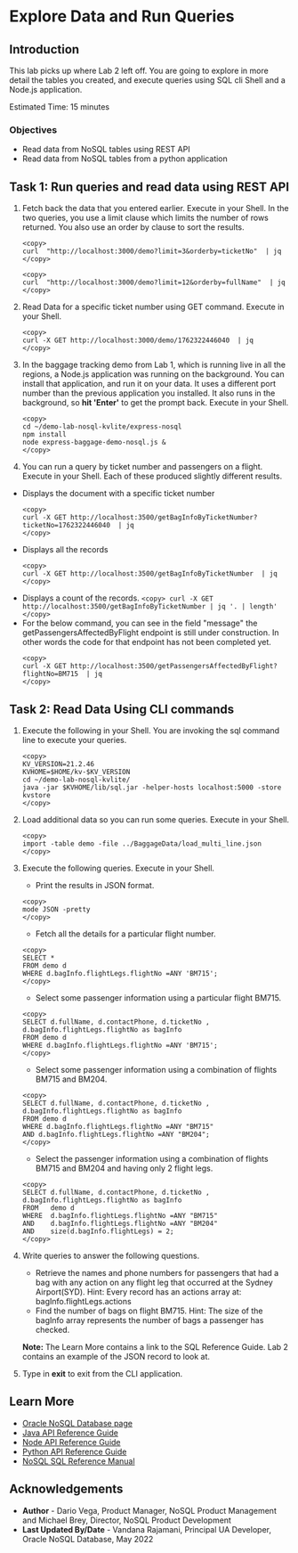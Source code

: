 # Explore Data and Run Queries

## Introduction

This lab picks up where Lab 2 left off.   You are going to explore in more detail the tables you created, and execute queries using SQL cli Shell and a Node.js application.  

Estimated Time: 15 minutes

### Objectives

* Read data from NoSQL tables using REST API
* Read data from NoSQL tables from a python application

## Task 1: Run queries and read data using REST API

1.  Fetch back the data that you entered earlier.  Execute in your Shell.  In the two queries, you use a limit clause which limits the number of rows returned.  You also use an order by clause to sort the results.

    ````
    <copy>
    curl  "http://localhost:3000/demo?limit=3&orderby=ticketNo"  | jq
    </copy>
    ````

    ````
    <copy>
    curl  "http://localhost:3000/demo?limit=12&orderby=fullName"  | jq
    </copy>
    ````
2. Read Data for a specific ticket number using GET command.  Execute in your Shell.

    ````
    <copy>
    curl -X GET http://localhost:3000/demo/1762322446040  | jq
    </copy>
    ````
3. In the baggage tracking demo from Lab 1, which is running live in all the regions, a Node.js application was running on the background.   You can install that application, and run it on your data.  It uses a different port number than the previous application you installed.  It also runs in the background, so **hit 'Enter'** to get the prompt back.  Execute in your Shell.

    ````
    <copy>
    cd ~/demo-lab-nosql-kvlite/express-nosql
    npm install
    node express-baggage-demo-nosql.js &
    </copy>
    ````

4. You can run a query by ticket number and passengers on a flight.  Execute in your Shell.   Each of these produced slightly different results.
  * Displays the document with a specific ticket number
    ````
    <copy>
    curl -X GET http://localhost:3500/getBagInfoByTicketNumber?ticketNo=1762322446040  | jq
    </copy>
    ````
  * Displays all the records
    ````
    <copy>
    curl -X GET http://localhost:3500/getBagInfoByTicketNumber  | jq
    </copy>
    ````
  *  Displays a count of the records.
    ````
    <copy>
    curl -X GET http://localhost:3500/getBagInfoByTicketNumber | jq '. | length'
    </copy>
    ````
  * For the below command, you can see in the field "message" the getPassengersAffectedByFlight endpoint is still under construction. In other words the code for that endpoint has not been completed yet.
    ````
    <copy>
    curl -X GET http://localhost:3500/getPassengersAffectedByFlight?flightNo=BM715  | jq
    </copy>
    ````

## Task 2: Read Data Using CLI commands

1. Execute the following in your Shell. You are invoking the sql command line to execute your queries.

    ````
    <copy>
    KV_VERSION=21.2.46
    KVHOME=$HOME/kv-$KV_VERSION
    cd ~/demo-lab-nosql-kvlite/
    java -jar $KVHOME/lib/sql.jar -helper-hosts localhost:5000 -store kvstore
    </copy>
    ````

2. Load additional data so you can run some queries.  Execute in your Shell.

    ````
    <copy>
    import -table demo -file ../BaggageData/load_multi_line.json
    </copy>
    ````

3. Execute the following queries.  Execute in your Shell.
    * Print the results in JSON format.
    ````
    <copy>
    mode JSON -pretty
    </copy>
    ````
    * Fetch all the details for a particular flight number.
    ````
    <copy>
    SELECT *
    FROM demo d
    WHERE d.bagInfo.flightLegs.flightNo =ANY 'BM715';
    </copy>
    ````
    * Select some passenger information using a particular flight BM715.
    ````
    <copy>
    SELECT d.fullName, d.contactPhone, d.ticketNo , d.bagInfo.flightLegs.flightNo as bagInfo
    FROM demo d
    WHERE d.bagInfo.flightLegs.flightNo =ANY 'BM715';
    </copy>
    ````
    * Select some passenger information using a combination of flights BM715 and BM204.
    ````
    <copy>
    SELECT d.fullName, d.contactPhone, d.ticketNo , d.bagInfo.flightLegs.flightNo as bagInfo
    FROM demo d
    WHERE d.bagInfo.flightLegs.flightNo =ANY "BM715"
    AND d.bagInfo.flightLegs.flightNo =ANY "BM204";
    </copy>
    ````
    * Select the passenger information using a combination of flights BM715 and BM204 and having only 2 flight legs.
    ````
    <copy>
    SELECT d.fullName, d.contactPhone, d.ticketNo , d.bagInfo.flightLegs.flightNo as bagInfo
    FROM   demo d
    WHERE  d.bagInfo.flightLegs.flightNo =ANY "BM715"
    AND    d.bagInfo.flightLegs.flightNo =ANY "BM204"
    AND    size(d.bagInfo.flightLegs) = 2;
    </copy>
    ````

4. Write queries to answer the following questions.

    * Retrieve the names and phone numbers for passengers that had a bag with any action on any flight leg that occurred at the Sydney Airport(SYD).  Hint: Every record has an actions array at: bagInfo.flightLegs.actions
    * Find the number of bags on flight BM715.  Hint: The size of the bagInfo array represents the number of bags a passenger has checked.

    **Note:** The Learn More contains a link to the SQL Reference Guide.  Lab 2 contains an example of the JSON record to look at.

5. Type in **exit** to exit from the CLI application.


## Learn More


* [Oracle NoSQL Database page](https://www.oracle.com/database/nosql-cloud.html)
* [Java API Reference Guide](https://docs.oracle.com/en/cloud/paas/nosql-cloud/csnjv/index.html)
* [Node API Reference Guide](https://oracle.github.io/nosql-node-sdk/)
* [Python API Reference Guide](https://nosql-python-sdk.readthedocs.io/en/latest/index.html)
* [NoSQL SQL Reference Manual](https://docs.oracle.com/en/database/other-databases/nosql-database/21.2/sqlreferencefornosql/sql-reference-guide.pdf)


## Acknowledgements
* **Author** - Dario Vega, Product Manager, NoSQL Product Management and Michael Brey, Director, NoSQL Product Development
* **Last Updated By/Date** - Vandana Rajamani, Principal UA Developer, Oracle NoSQL Database, May 2022
